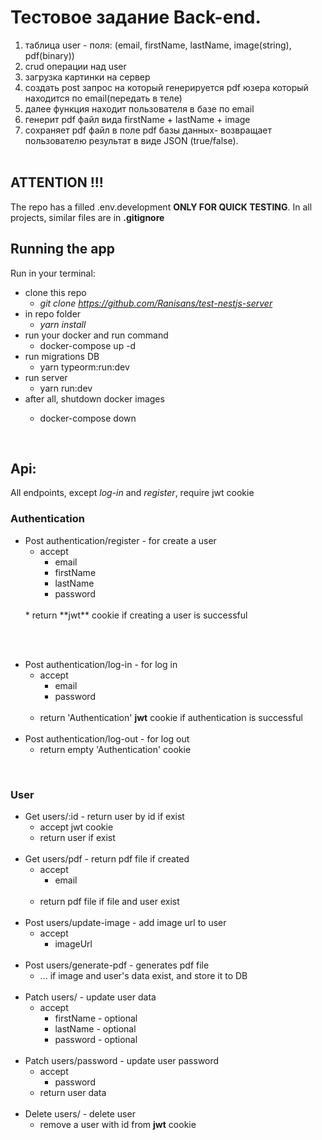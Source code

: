 # Тестовое задание Back-end.

1. таблица user - поля: (email, firstName, lastName, image(string), pdf(binary))
2. crud операции над user
3. загрузка картинки на сервер
4. создать post запрос на который генерируется pdf юзера который находится по email(передать в теле)
5. далее функция находит пользователя в базе по email
6. генерит pdf файл вида firstName + lastName + image
7. сохраняет pdf файл в поле pdf базы данных- возвращает пользователю результат в виде JSON (true/false).
<br/><br/>
## **ATTENTION !!!**
The repo has a filled .env.development **ONLY FOR QUICK TESTING**. In all projects, similar files are in **.gitignore**
<br/>
## Running the app
Run in your terminal:
* clone this repo 
  * *git clone https://github.com/Ranisans/test-nestjs-server*
* in repo folder
  * *yarn install*
* run your docker and run command
  * docker-compose up -d
* run migrations DB
  * yarn typeorm:run:dev
* run server
  * yarn run:dev
* after all, shutdown docker images
  * docker-compose down

    <br/>
## Api:

All endpoints, except *log-in* and *register*, require jwt cookie
### Authentication
  * Post authentication/register - for create a user
    * accept 
      * email
      * firstName
      * lastName
      * password
    <br/>
    * return **jwt** cookie if creating a user is successful
  <br/><br/>
  * Post authentication/log-in - for log in 
    * accept 
      * email
      * password
    <br/><br/>
    * return 'Authentication' **jwt** cookie if authentication is successful 
  <br/><br/>
  * Post authentication/log-out - for log out 
    * return empty 'Authentication' cookie
  <br/>

### User
  * Get users/:id - return user by id if exist 
    * accept jwt cookie
    * return user if exist
  <br/><br/>
  * Get users/pdf - return pdf file if created 
    * accept 
      * email
      <br/>
    * return pdf file if file and user exist 
  <br/><br/>
  * Post users/update-image - add image url to user 
    * accept 
      * imageUrl
  <br/><br/>
  * Post users/generate-pdf - generates pdf file 
    * ... if image and user's data exist, and store it to DB
  <br/><br/>
  * Patch users/ - update user data 
    * accept 
      * firstName - optional
      * lastName - optional
      * password - optional
  <br/><br/>
  * Patch users/password - update user password 
    * accept 
      * password
    * return user data 
  <br/><br/>
  * Delete users/ - delete user 
    * remove a user with id from **jwt** cookie